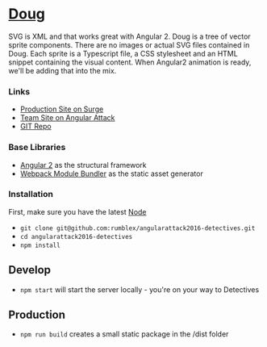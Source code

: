 # [Doug](http://detectives.2016.angularattack.io/)

SVG is XML and that works great with Angular 2. Doug is a tree of vector sprite components. There are no images or actual SVG files contained in Doug. Each sprite is a Typescript file, a CSS stylesheet and an HTML snippet containing the visual content. When Angular2 animation is ready, we'll be adding that into the mix.

### Links

* [Production Site on Surge](http://detectives.2016.angularattack.io/)
* [Team Site on Angular Attack](https://www.angularattack.com/entries/3433-the-detectives)
* [GIT Repo](https://github.com/rumblex/angularattack2016-detectives)

### Base Libraries

* [Angular 2](https://github.com/angular/quickstart) as the structural framework
* [Webpack Module Bundler](https://github.com/webpack/webpack) as the static asset generator

### Installation

First, make sure you have the latest [Node](https://nodejs.org)

* `git clone git@github.com:rumblex/angularattack2016-detectives.git`
* `cd angularattack2016-detectives`
* `npm install`

## Develop

* `npm start` will start the server locally - you're on your way to Detectives

## Production

* `npm run build` creates a small static package in the /dist folder